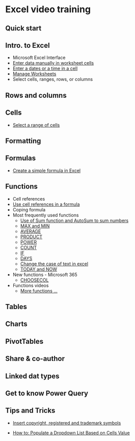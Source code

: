 # Excel video training

## Quick start

## Intro. to Excel

- Microsoft Excel Interface
- [Enter data manually in worksheet cells](https://youtu.be/r84zUXFUIfc)
- [Enter a dates or a time in a cell](https://youtu.be/-ov-M0AHxZI)
- [Manage Worksheets](https://youtu.be/4_WTHBDiAe0)
- Select cells, ranges, rows, or columns

## Rows and columns

## Cells

- [Select a range of cells](https://youtu.be/rAqaieW0lVM)

## Formatting

## Formulas

- [Create a simple formula in Excel](https://youtu.be/mKNp8MgTS70)

## Functions

- Cell references
- [Use cell references in a formula](https://youtu.be/mdmYAOeGJoQ)
- Coping formula
- Most frequently used functions
  - [Use of Sum function and AutoSum to sum numbers](https://youtu.be/o8aBs1Qr_8s)
  - [MAX and MIN](https://youtu.be/v-HPGVPpEvE)
  - [AVERAGE](https://youtu.be/WtETTSFaWSs)
  - [PRODUCT](https://youtu.be/G-6sxw5Dvpw)
  - [POWER](https://youtu.be/Brd7LkDfPXY)
  - [COUNT](https://youtu.be/KHTWvRaorWs)
  - [IF](https://youtu.be/hftoKkdWNRk)
  - [DAYS](https://youtu.be/1CRDkupdYrQ)
  - [Change the case of text in excel](https://youtu.be/KHTWvRaorWs)
  - [TODAY and NOW](https://youtu.be/9ETguwC7Jnk)
- New functions - Microsoft 365
  - [CHOOSECOL](https://youtu.be/ZzdTxA0Elqk)
- Functions videos
  - [More functions ...](../ms-excel/docs/functions-excel.md)

## Tables

## Charts

## PivotTables

## Share & co-author

## Linked dat types

## Get to know Power Query

## Tips and Tricks

- [Insert copyright, registered and trademark symbols](https://youtu.be/Zf-VfFlCMYI)


- [How to: Populate a Dropdown List Based on Cells Value](https://youtube.com/shorts/qnrHaDbaPYw)

